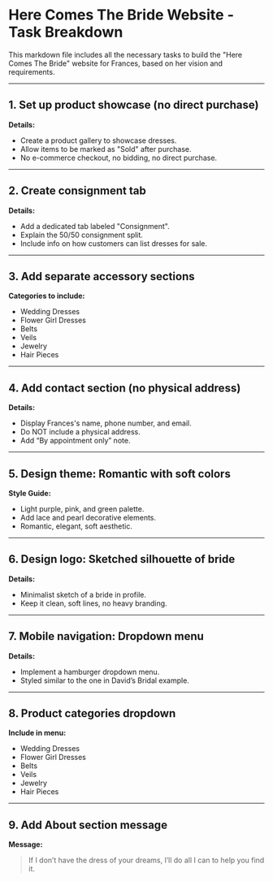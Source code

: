 # Here Comes The Bride Website - Task Breakdown

This markdown file includes all the necessary tasks to build the "Here Comes The Bride" website for Frances, based on her vision and requirements.

---

## 1. Set up product showcase (no direct purchase)
**Details:**  
- Create a product gallery to showcase dresses.
- Allow items to be marked as "Sold" after purchase.
- No e-commerce checkout, no bidding, no direct purchase.

---

## 2. Create consignment tab
**Details:**  
- Add a dedicated tab labeled "Consignment".
- Explain the 50/50 consignment split.
- Include info on how customers can list dresses for sale.

---

## 3. Add separate accessory sections
**Categories to include:**  
- Wedding Dresses  
- Flower Girl Dresses  
- Belts  
- Veils  
- Jewelry  
- Hair Pieces

---

## 4. Add contact section (no physical address)
**Details:**  
- Display Frances's name, phone number, and email.
- Do NOT include a physical address.
- Add “By appointment only” note.

---

## 5. Design theme: Romantic with soft colors
**Style Guide:**  
- Light purple, pink, and green palette.
- Add lace and pearl decorative elements.
- Romantic, elegant, soft aesthetic.

---

## 6. Design logo: Sketched silhouette of bride
**Details:**  
- Minimalist sketch of a bride in profile.
- Keep it clean, soft lines, no heavy branding.

---

## 7. Mobile navigation: Dropdown menu
**Details:**  
- Implement a hamburger dropdown menu.
- Styled similar to the one in David’s Bridal example.

---

## 8. Product categories dropdown
**Include in menu:**  
- Wedding Dresses  
- Flower Girl Dresses  
- Belts  
- Veils  
- Jewelry  
- Hair Pieces

---

## 9. Add About section message
**Message:**  
> If I don’t have the dress of your dreams, I’ll do all I can to help you find it.

